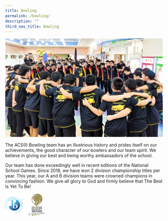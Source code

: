 ```yaml
---
title: Bowling
permalink: /bowling/
description: ""
third_nav_title: Bowling
---
```

![](/images/Bowling-2048x1281.jpg)

The ACS(I) Bowling team has an illustrious history and prides itself on our achievements, the good character of our bowlers and our team spirit. We believe in giving our best and being worthy ambassadors of the school.

Our team has done exceedingly well in recent editions of the National School Games. Since 2018, we have won 2 division championship titles per year. This year, our A and B division teams were crowned champions in convincing fashion. We give all glory to God and firmly believe that The Best Is Yet To Be!

<img src="/images/WorldSchool.jpg" 
     style="width:25%">